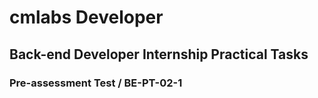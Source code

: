 # cmlabs Developer
## Back-end Developer Internship Practical Tasks
### Pre-assessment Test / BE-PT-02-1
